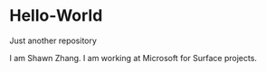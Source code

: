 # Hello-World
Just another repository

I am Shawn Zhang. I am working at Microsoft for Surface projects.
